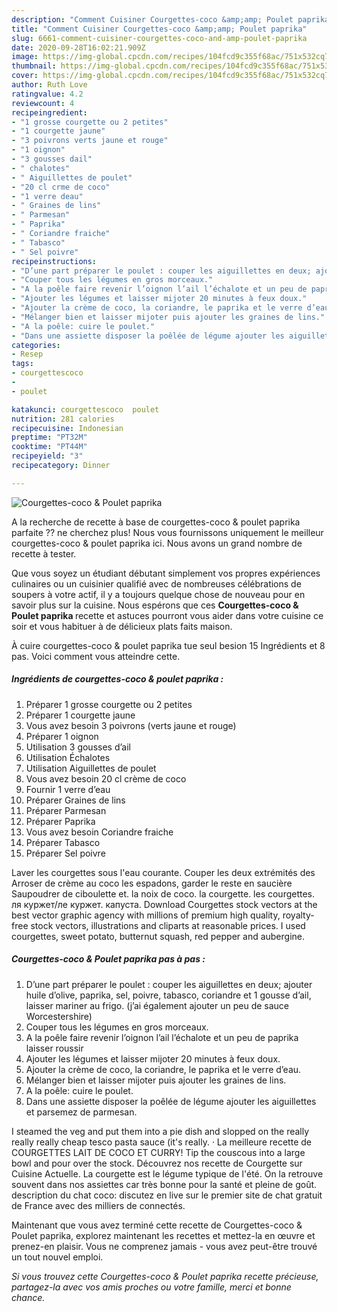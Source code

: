 ```yaml
---
description: "Comment Cuisiner Courgettes-coco &amp;amp; Poulet paprika"
title: "Comment Cuisiner Courgettes-coco &amp;amp; Poulet paprika"
slug: 6661-comment-cuisiner-courgettes-coco-and-amp-poulet-paprika
date: 2020-09-28T16:02:21.909Z
image: https://img-global.cpcdn.com/recipes/104fcd9c355f68ac/751x532cq70/courgettes-coco-poulet-paprika-photo-principale-de-la-recette.jpg
thumbnail: https://img-global.cpcdn.com/recipes/104fcd9c355f68ac/751x532cq70/courgettes-coco-poulet-paprika-photo-principale-de-la-recette.jpg
cover: https://img-global.cpcdn.com/recipes/104fcd9c355f68ac/751x532cq70/courgettes-coco-poulet-paprika-photo-principale-de-la-recette.jpg
author: Ruth Love
ratingvalue: 4.2
reviewcount: 4
recipeingredient:
- "1 grosse courgette ou 2 petites"
- "1 courgette jaune"
- "3 poivrons verts jaune et rouge"
- "1 oignon"
- "3 gousses dail"
- " chalotes"
- " Aiguillettes de poulet"
- "20 cl crme de coco"
- "1 verre deau"
- " Graines de lins"
- " Parmesan"
- " Paprika"
- " Coriandre fraiche"
- " Tabasco"
- " Sel poivre"
recipeinstructions:
- "D’une part préparer le poulet : couper les aiguillettes en deux; ajouter huile d’olive, paprika, sel, poivre, tabasco, coriandre et 1 gousse d’ail, laisser mariner au frigo. (j’ai également ajouter un peu de sauce Worcestershire)"
- "Couper tous les légumes en gros morceaux."
- "A la poêle faire revenir l’oignon l’ail l’échalote et un peu de paprika laisser roussir"
- "Ajouter les légumes et laisser mijoter 20 minutes à feux doux."
- "Ajouter la crème de coco, la coriandre, le paprika et le verre d’eau."
- "Mélanger bien et laisser mijoter puis ajouter les graines de lins."
- "A la poêle: cuire le poulet."
- "Dans une assiette disposer la poêlée de légume ajouter les aiguillettes et parsemez de parmesan."
categories:
- Resep
tags:
- courgettescoco
- 
- poulet

katakunci: courgettescoco  poulet 
nutrition: 281 calories
recipecuisine: Indonesian
preptime: "PT32M"
cooktime: "PT44M"
recipeyield: "3"
recipecategory: Dinner

---
```



![Courgettes-coco &amp; Poulet paprika](https://img-global.cpcdn.com/recipes/104fcd9c355f68ac/751x532cq70/courgettes-coco-poulet-paprika-photo-principale-de-la-recette.jpg)

A la recherche de recette à base de courgettes-coco &amp; poulet paprika parfaite ?? ne cherchez plus! Nous vous fournissons uniquement le meilleur courgettes-coco &amp; poulet paprika ici. Nous avons un grand nombre de recette à tester.

Que vous soyez un étudiant débutant simplement vos propres expériences culinaires ou un cuisinier qualifié avec de nombreuses célébrations de soupers à votre actif, il y a toujours quelque chose de nouveau pour en savoir plus sur la cuisine. Nous espérons que ces <strong> Courgettes-coco &amp; Poulet paprika </strong> recette et astuces pourront vous aider dans votre cuisine ce soir et vous habituer à de délicieux plats faits maison.

<!--inarticleads1-->

À cuire courgettes-coco &amp; poulet paprika tue seul besion 15 Ingrédients et 8 pas. Voici comment vous atteindre cette.

##### Ingrédients de courgettes-coco &amp; poulet paprika :

1. Préparer 1 grosse courgette ou 2 petites
1. Préparer 1 courgette jaune
1. Vous avez besoin 3 poivrons (verts jaune et rouge)
1. Préparer 1 oignon
1. Utilisation 3 gousses d’ail
1. Utilisation  Échalotes
1. Utilisation  Aiguillettes de poulet
1. Vous avez besoin 20 cl crème de coco
1. Fournir 1 verre d’eau
1. Préparer  Graines de lins
1. Préparer  Parmesan
1. Préparer  Paprika
1. Vous avez besoin  Coriandre fraiche
1. Préparer  Tabasco
1. Préparer  Sel poivre


Laver les courgettes sous l&#39;eau courante. Couper les deux extrémités des Arroser de crème au coco les espadons, garder le reste en saucière Saupoudrer de ciboulette et. la noix de coco. la courgette. les courgettes. ля куржет/ле куржет. капуста. Download Courgettes stock vectors at the best vector graphic agency with millions of premium high quality, royalty-free stock vectors, illustrations and cliparts at reasonable prices. I used courgettes, sweet potato, butternut squash, red pepper and aubergine. 

<!--inarticleads2-->

##### Courgettes-coco &amp; Poulet paprika pas à pas :

1. D’une part préparer le poulet : couper les aiguillettes en deux; ajouter huile d’olive, paprika, sel, poivre, tabasco, coriandre et 1 gousse d’ail, laisser mariner au frigo. (j’ai également ajouter un peu de sauce Worcestershire)
1. Couper tous les légumes en gros morceaux.
1. A la poêle faire revenir l’oignon l’ail l’échalote et un peu de paprika laisser roussir
1. Ajouter les légumes et laisser mijoter 20 minutes à feux doux.
1. Ajouter la crème de coco, la coriandre, le paprika et le verre d’eau.
1. Mélanger bien et laisser mijoter puis ajouter les graines de lins.
1. A la poêle: cuire le poulet.
1. Dans une assiette disposer la poêlée de légume ajouter les aiguillettes et parsemez de parmesan.


I steamed the veg and put them into a pie dish and slopped on the really really really cheap tesco pasta sauce (it&#39;s really. · La meilleure recette de COURGETTES LAIT DE COCO ET CURRY! Tip the couscous into a large bowl and pour over the stock. Découvrez nos recette de Courgette sur Cuisine Actuelle. La courgette est le légume typique de l&#39;été. On la retrouve souvent dans nos assiettes car très bonne pour la santé et pleine de goût. description du chat coco: discutez en live sur le premier site de chat gratuit de France avec des milliers de connectés. 

<!--inarticleads1-->

<p>
Maintenant que vous avez terminé cette recette de Courgettes-coco &amp; Poulet paprika, explorez maintenant les recettes et mettez-la en œuvre et prenez-en plaisir. Vous ne comprenez jamais - vous avez peut-être trouvé un tout nouvel emploi.
</p>

<p>
<i>Si vous trouvez cette Courgettes-coco &amp; Poulet paprika recette précieuse, partagez-la avec vos amis proches ou votre famille, merci et bonne chance.</i>
</p>
